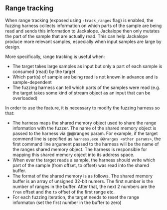 ## Range tracking

When range tracking (exposed using `-track_ranges` flag) is enabled, the fuzzing harness collects information on which parts of the sample are being read and sends this information to Jackalope.
Jackalope then only mutates the part of the sample that are actually read. This can help Jackalope produce more relevant samples, especially when input samples are large by design.

More specifically, range tracking is useful when:

 - The target takes large samples as input but only a part of each sample is consumed (read) by the target
 - Which part(s) of sample are being read is not known in advance and is sample-dependent
 - The fuzzing harness can tell which parts of the samples were read (e.g. the target takes some kind of stream object as an input that can be overloaded)

In order to use the feature, it is necessary to modify the fuzzing harness so that:

 - The harness maps the shared memory object used to share the range information with the fuzzer. The name of the shared memory object is passed to the harness via @@ranges param. For example, if the target commend line is specified as `harness.exe @@ranges <other params>`, the first command line argument passed to the harness will be the name of the ranges shared memory object. The harness is responsible for mapping this shared memory object into its address space.
 - When ever the target reads a sample, the harness should write which part of the sample (from offset, to offset) was read into the shared buffer.
 - The format of the shared memory is as follows. The shared memory buffer is an array of unsigned 32-bit numers. The first number is the number of ranges in the buffer. After that, the next 2 numbers are the `from` offset and the `to` offset of the first range etc.
 - For each fuzzing iteration, the target needs to reset the range informaton (set the first number in the buffer to zero)
